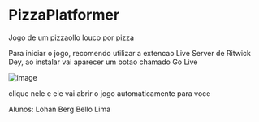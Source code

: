 # PizzaPlatformer
Jogo de um pizzaollo louco por pizza


Para iniciar o jogo, recomendo utilizar a extencao Live Server de Ritwick Dey, ao instalar vai aparecer um botao chamado Go Live

![image](https://github.com/user-attachments/assets/2bb02ed4-dfc4-4d17-ae08-4959f1af2706)

clique nele e ele vai abrir o jogo automaticamente para voce


Alunos: Lohan Berg Bello Lima



